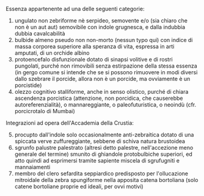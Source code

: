 Essenza appartenente ad una delle seguenti categorie: 
1. ungulato non zebriforme nè serpideo, semovente e/o (sia chiaro che non è un aut aut) semovibile con indole grugnesca, e dalla indubbia dubbia cavalcabilità 
1. bulbide almeno pseudo non non-morto (nessun typo qui) con indice di massa corporea superiore alla speranza di vita, espressa in arti amputati, di un orchide albino
3. protoencefalo disfunzionale dotato di sinapsi volitive e di rostri pungolati, purché non rimovibili senza estirpazione della stessa essenza (in gergo comune si intende che se si possono rimuovere in modi diversi dallo szebrare il porcide, allora non è un porcide, ma ovviamente è un porcistide)
4. olezzo cognitivo stalliforme, anche in senso olistico, purché di chiara ascendenza porcistica (attenzione, non porcidica, che causerebbe autoreferenzialità), o mannareggiante, o paleofuturistica, o neoindù (cfr. porcicrotalo di Mumbai)

Integrazioni ad opera dell'Accademia della Crustia:

5. procupto dall'indole solo occasionalmente anti-zebraitica dotato di una spiccata verve zuffureggiante, sebbene di schiva natura brustoidea
6. sgrunfo palustre palestrato (altresì detto palestre, nell'accezione meno generale del termine) smunito di ghiandole protobulbiche superiori, ed atto quindi ad esprimersi tramite sapiente miscela di sgrufugniti e mannaiamenti
7. membro del clero sefardita seppiardico predisposto per l'ollucazione mitroidale della zebra spungiforme nella apposita catena bortoliana (solo catene bortoliane proprie ed ideali, per ovvi motivi)

